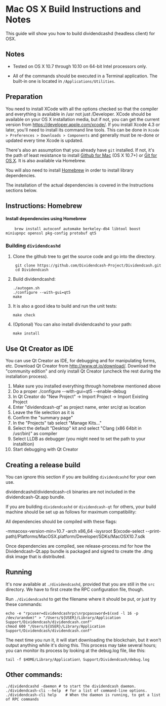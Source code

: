 Mac OS X Build Instructions and Notes
====================================
This guide will show you how to build dividendcashd (headless client) for OSX.

Notes
-----

* Tested on OS X 10.7 through 10.10 on 64-bit Intel processors only.

* All of the commands should be executed in a Terminal application. The
built-in one is located in `/Applications/Utilities`.

Preparation
-----------

You need to install XCode with all the options checked so that the compiler
and everything is available in /usr not just /Developer. XCode should be
available on your OS X installation media, but if not, you can get the
current version from https://developer.apple.com/xcode/. If you install
Xcode 4.3 or later, you'll need to install its command line tools. This can
be done in `Xcode > Preferences > Downloads > Components` and generally must
be re-done or updated every time Xcode is updated.

There's also an assumption that you already have `git` installed. If
not, it's the path of least resistance to install [Github for Mac](https://mac.github.com/)
(OS X 10.7+) or
[Git for OS X](https://code.google.com/p/git-osx-installer/). It is also
available via Homebrew.

You will also need to install [Homebrew](http://brew.sh) in order to install library
dependencies.

The installation of the actual dependencies is covered in the Instructions
sections below.

Instructions: Homebrew
----------------------

#### Install dependencies using Homebrew

        brew install autoconf automake berkeley-db4 libtool boost miniupnpc openssl pkg-config protobuf qt5

### Building `dividendcashd`

1. Clone the github tree to get the source code and go into the directory.

        git clone https://github.com/Dividendcash-Project/Dividendcash.git
        cd Dividendcash

2.  Build dividendcashd:

        ./autogen.sh
        ./configure --with-gui=qt5
        make

3.  It is also a good idea to build and run the unit tests:

        make check

4.  (Optional) You can also install dividendcashd to your path:

        make install

Use Qt Creator as IDE
------------------------
You can use Qt Creator as IDE, for debugging and for manipulating forms, etc.
Download Qt Creator from http://www.qt.io/download/. Download the "community edition" and only install Qt Creator (uncheck the rest during the installation process).

1. Make sure you installed everything through homebrew mentioned above
2. Do a proper ./configure --with-gui=qt5 --enable-debug
3. In Qt Creator do "New Project" -> Import Project -> Import Existing Project
4. Enter "dividendcash-qt" as project name, enter src/qt as location
5. Leave the file selection as it is
6. Confirm the "summary page"
7. In the "Projects" tab select "Manage Kits..."
8. Select the default "Desktop" kit and select "Clang (x86 64bit in /usr/bin)" as compiler
9. Select LLDB as debugger (you might need to set the path to your installtion)
10. Start debugging with Qt Creator

Creating a release build
------------------------
You can ignore this section if you are building `dividendcashd` for your own use.

dividendcashd/dividendcash-cli binaries are not included in the dividendcash-Qt.app bundle.

If you are building `dividendcashd` or `dividendcash-qt` for others, your build machine should be set up
as follows for maximum compatibility:

All dependencies should be compiled with these flags:

 -mmacosx-version-min=10.7
 -arch x86_64
 -isysroot $(xcode-select --print-path)/Platforms/MacOSX.platform/Developer/SDKs/MacOSX10.7.sdk

Once dependencies are compiled, see release-process.md for how the Dividendcash-Qt.app
bundle is packaged and signed to create the .dmg disk image that is distributed.

Running
-------

It's now available at `./dividendcashd`, provided that you are still in the `src`
directory. We have to first create the RPC configuration file, though.

Run `./dividendcashd` to get the filename where it should be put, or just try these
commands:

    echo -e "rpcuser=dividendcashrpc\nrpcpassword=$(xxd -l 16 -p /dev/urandom)" > "/Users/${USER}/Library/Application Support/Dividendcash/dividendcash.conf"
    chmod 600 "/Users/${USER}/Library/Application Support/Dividendcash/dividendcash.conf"

The next time you run it, it will start downloading the blockchain, but it won't
output anything while it's doing this. This process may take several hours;
you can monitor its process by looking at the debug.log file, like this:

    tail -f $HOME/Library/Application\ Support/Dividendcash/debug.log

Other commands:
-------

    ./dividendcashd -daemon # to start the dividendcash daemon.
    ./dividendcash-cli --help  # for a list of command-line options.
    ./dividendcash-cli help    # When the daemon is running, to get a list of RPC commands
